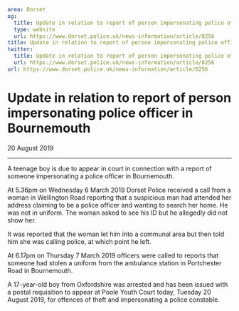 ```yaml
area: Dorset
og:
  title: Update in relation to report of person impersonating police officer in Bournemouth
  type: website
  url: https://www.dorset.police.uk/news-information/article/8256
title: Update in relation to report of person impersonating police officer in Bournemouth |
twitter:
  title: Update in relation to report of person impersonating police officer in Bournemouth
  url: https://www.dorset.police.uk/news-information/article/8256
url: https://www.dorset.police.uk/news-information/article/8256
```

# Update in relation to report of person impersonating police officer in Bournemouth

20 August 2019

* * *

A teenage boy is due to appear in court in connection with a report of someone impersonating a police officer in Bournemouth.

At 5.36pm on Wednesday 6 March 2019 Dorset Police received a call from a woman in Wellington Road reporting that a suspicious man had attended her address claiming to be a police officer and wanting to search her home. He was not in uniform. The woman asked to see his ID but he allegedly did not show her.

It was reported that the woman let him into a communal area but then told him she was calling police, at which point he left.

At 6.17pm on Thursday 7 March 2019 officers were called to reports that someone had stolen a uniform from the ambulance station in Portchester Road in Bournemouth.

A 17-year-old boy from Oxfordshire was arrested and has been issued with a postal requisition to appear at Poole Youth Court today, Tuesday 20 August 2019, for offences of theft and impersonating a police constable.
